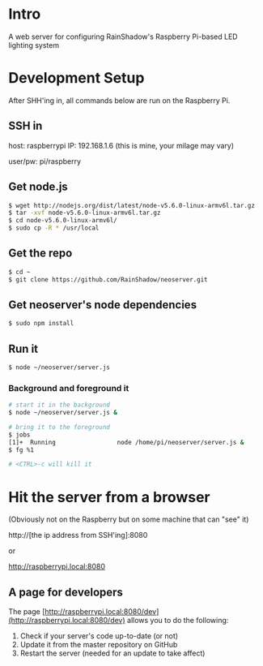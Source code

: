 # Intro

A web server for configuring RainShadow's Raspberry Pi-based LED lighting system

# Development Setup

After SHH'ing in, all commands below are run on the Raspberry Pi.

## SSH in

host: raspberrypi
IP: 192.168.1.6  (this is mine, your milage may vary)

user/pw: pi/raspberry

## Get node.js

```bash
$ wget http://nodejs.org/dist/latest/node-v5.6.0-linux-armv6l.tar.gz
$ tar -xvf node-v5.6.0-linux-armv6l.tar.gz
$ cd node-v5.6.0-linux-armv6l/
$ sudo cp -R * /usr/local
```

## Get the repo

```bash
$ cd ~
$ git clone https://github.com/RainShadow/neoserver.git
```

## Get neoserver's node dependencies
```bash
$ sudo npm install
```

## Run it

```bash
$ node ~/neoserver/server.js
```

### Background and foreground it

```bash
# start it in the background
$ node ~/neoserver/server.js &
```

```bash
# bring it to the foreground
$ jobs
[1]+  Running                 node /home/pi/neoserver/server.js &
$ fg %1

# <CTRL>-c will kill it
```

# Hit the server from a browser

(Obviously not on the Raspberry but on some machine that can "see" it)

http://[the ip address from SSH'ing]:8080

  or

http://raspberrypi.local:8080

## A page for developers

The page [http://raspberrypi.local:8080/dev](http://raspberrypi.local:8080/dev) allows you to do the following:

1. Check if your server's code up-to-date (or not)
1. Update it from the master repository on GitHub
1. Restart the server (needed for an update to take affect)
